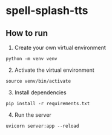 # spell-splash-tts

## How to run
1. Create your own virtual environment

`python -m venv venv`

2. Activate the virtual environment

`source venv/bin/activate`

3. Install dependencies

`pip install -r requirements.txt`

4. Run the server

`uvicorn server:app --reload`
